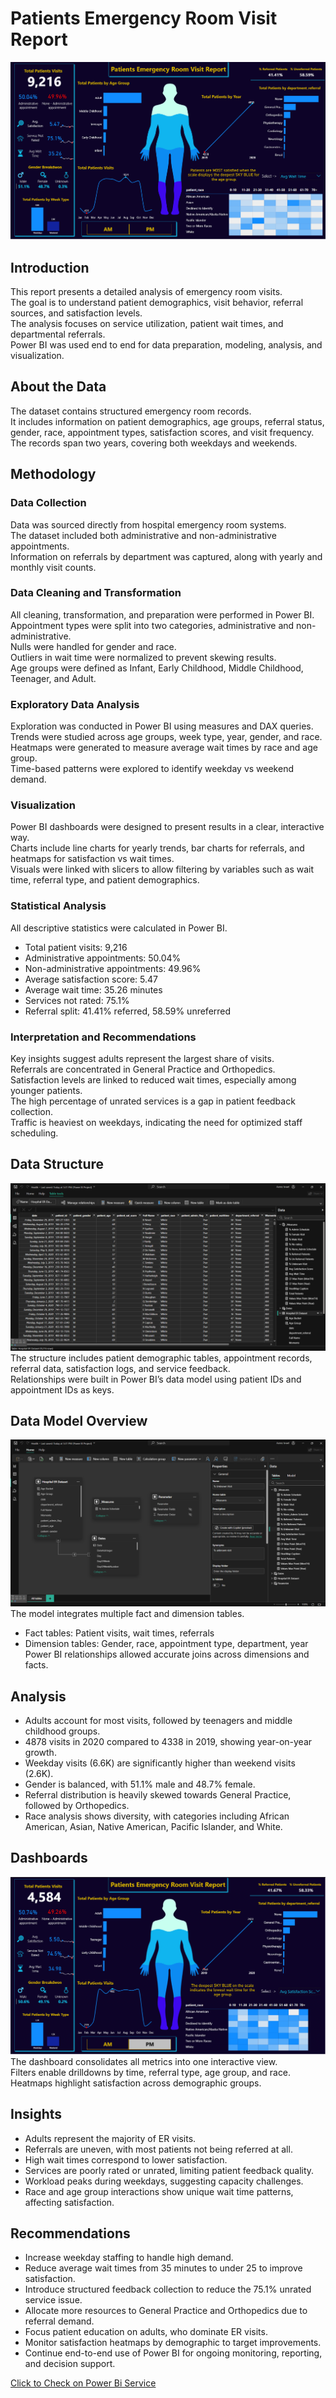 # Patients Emergency Room Visit Report

![Dashboard](/dash.png)

## Introduction
This report presents a detailed analysis of emergency room visits.  
The goal is to understand patient demographics, visit behavior, referral sources, and satisfaction levels.  
The analysis focuses on service utilization, patient wait times, and departmental referrals.  
Power BI was used end to end for data preparation, modeling, analysis, and visualization.  

## About the Data
The dataset contains structured emergency room records.  
It includes information on patient demographics, age groups, referral status, gender, race, appointment types, satisfaction scores, and visit frequency.  
The records span two years, covering both weekdays and weekends.  

## Methodology

### Data Collection
Data was sourced directly from hospital emergency room systems.  
The dataset included both administrative and non-administrative appointments.  
Information on referrals by department was captured, along with yearly and monthly visit counts.  

### Data Cleaning and Transformation
All cleaning, transformation, and preparation were performed in Power BI.  
Appointment types were split into two categories, administrative and non-administrative.  
Nulls were handled for gender and race.  
Outliers in wait time were normalized to prevent skewing results.  
Age groups were defined as Infant, Early Childhood, Middle Childhood, Teenager, and Adult.  

### Exploratory Data Analysis
Exploration was conducted in Power BI using measures and DAX queries.  
Trends were studied across age groups, week type, year, gender, and race.  
Heatmaps were generated to measure average wait times by race and age group.  
Time-based patterns were explored to identify weekday vs weekend demand.  

### Visualization
Power BI dashboards were designed to present results in a clear, interactive way.  
Charts include line charts for yearly trends, bar charts for referrals, and heatmaps for satisfaction vs wait times.  
Visuals were linked with slicers to allow filtering by variables such as wait time, referral type, and patient demographics.  

### Statistical Analysis
All descriptive statistics were calculated in Power BI.  
- Total patient visits: 9,216  
- Administrative appointments: 50.04%  
- Non-administrative appointments: 49.96%  
- Average satisfaction score: 5.47  
- Average wait time: 35.26 minutes  
- Services not rated: 75.1%  
- Referral split: 41.41% referred, 58.59% unreferred  

### Interpretation and Recommendations
Key insights suggest adults represent the largest share of visits.  
Referrals are concentrated in General Practice and Orthopedics.  
Satisfaction levels are linked to reduced wait times, especially among younger patients.  
The high percentage of unrated services is a gap in patient feedback collection.  
Traffic is heaviest on weekdays, indicating the need for optimized staff scheduling.  

## Data Structure
![Data Structure](/s1.png)  
The structure includes patient demographic tables, appointment records, referral data, satisfaction logs, and service feedback.  
Relationships were built in Power BI’s data model using patient IDs and appointment IDs as keys.  

## Data Model Overview
![Data Model](/m1.png)  
The model integrates multiple fact and dimension tables.  
- Fact tables: Patient visits, wait times, referrals  
- Dimension tables: Gender, race, appointment type, department, year  
Power BI relationships allowed accurate joins across dimensions and facts.  

## Analysis
- Adults account for most visits, followed by teenagers and middle childhood groups.  
- 4878 visits in 2020 compared to 4338 in 2019, showing year-on-year growth.  
- Weekday visits (6.6K) are significantly higher than weekend visits (2.6K).  
- Gender is balanced, with 51.1% male and 48.7% female.  
- Referral distribution is heavily skewed towards General Practice, followed by Orthopedics.  
- Race analysis shows diversity, with categories including African American, Asian, Native American, Pacific Islander, and White.  

## Dashboards
![Dashboard](/dash2.png)  
The dashboard consolidates all metrics into one interactive view.  
Filters enable drilldowns by time, referral type, age group, and race.  
Heatmaps highlight satisfaction across demographic groups.  

## Insights
- Adults represent the majority of ER visits.  
- Referrals are uneven, with most patients not being referred at all.  
- High wait times correspond to lower satisfaction.  
- Services are poorly rated or unrated, limiting patient feedback quality.  
- Workload peaks during weekdays, suggesting capacity challenges.  
- Race and age group interactions show unique wait time patterns, affecting satisfaction.  

## Recommendations
- Increase weekday staffing to handle high demand.  
- Reduce average wait times from 35 minutes to under 25 to improve satisfaction.  
- Introduce structured feedback collection to reduce the 75.1% unrated service issue.  
- Allocate more resources to General Practice and Orthopedics due to referral demand.  
- Focus patient education on adults, who dominate ER visits.  
- Monitor satisfaction heatmaps by demographic to target improvements.  
- Continue end-to-end use of Power BI for ongoing monitoring, reporting, and decision support.  



[Click to Check on Power Bi Service](https://app.powerbi.com/view?r=eyJrIjoiZjFhMWViNjItZDE0NC00ODkzLWJjZTYtMzYxMGU2NGQ0ODk0IiwidCI6IjhmNzg3ODg0LTA2MTctNDEzMi05MzFhLTQyYjljM2ViNjM3YiJ9)

